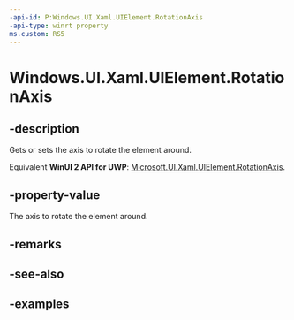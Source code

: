```yaml
---
-api-id: P:Windows.UI.Xaml.UIElement.RotationAxis
-api-type: winrt property
ms.custom: RS5
---
```


<!-- Property syntax.
public Vector3 RotationAxis { get;  set; }
-->

# Windows.UI.Xaml.UIElement.RotationAxis

## -description
Gets or sets the axis to rotate the element around.

Equivalent **WinUI 2 API for UWP**: [Microsoft.UI.Xaml.UIElement.RotationAxis](/windows/winui/api/microsoft.ui.xaml.uielement.rotationaxis).

## -property-value

The axis to rotate the element around.

## -remarks

## -see-also

## -examples

